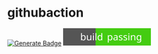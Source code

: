 # githubaction


[![Generate Badge](https://github.com/ifGarcia/githubaction/actions/workflows/badge.yml/badge.svg)](https://github.com/ifGarcia/githubaction/actions/workflows/badge.yml)
[![Generate Badge](https://github.com/ifGarcia/githubaction/blob/main/badge.svg)](https://github.com/ifGarcia/githubaction/actions/workflows/badge.yml)
